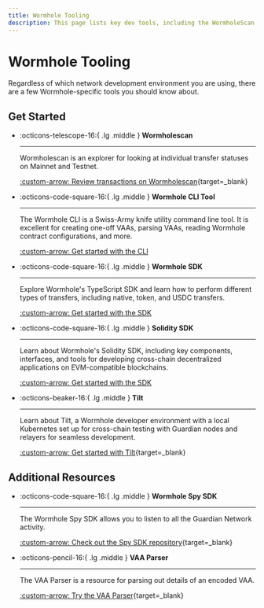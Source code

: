 ```yaml
---
title: Wormhole Tooling
description: This page lists key dev tools, including the WormholeScan Explorer, Wormhole CLI, Wormhole SDKs, and APIs for querying network data.
---
```


# Wormhole Tooling

Regardless of which network development environment you are using, there are a few Wormhole-specific tools you should know about.

## Get Started

<div class="grid cards" markdown>

-   :octicons-telescope-16:{ .lg .middle } **Wormholescan**

    ---

    Wormholescan is an explorer for looking at individual transfer statuses on Mainnet and Testnet.

    [:custom-arrow: Review transactions on Wormholescan](https://wormholescan.io){target=\_blank}

-   :octicons-code-square-16:{ .lg .middle } **Wormhole CLI Tool**

    ---

    The Wormhole CLI is a Swiss-Army knife utility command line tool. It is excellent for creating one-off VAAs, parsing VAAs, reading Wormhole contract configurations, and more.

    [:custom-arrow: Get started with the CLI](/docs/build/toolkit/cli/)

-   :octicons-code-square-16:{ .lg .middle } **Wormhole SDK**

    ---

    Explore Wormhole's TypeScript SDK and learn how to perform different types of transfers, including native, token, and USDC transfers.

    [:custom-arrow: Get started with the SDK](/docs/build/toolkit/typescript-sdk/)

-   :octicons-code-square-16:{ .lg .middle } **Solidity SDK**

    ---

    Learn about Wormhole's Solidity SDK, including key components, interfaces, and tools for developing cross-chain decentralized applications on EVM-compatible blockchains.

    [:custom-arrow: Get started with the SDK](/docs/build/toolkit/solidity-sdk/)

-   :octicons-beaker-16:{ .lg .middle } **Tilt**

    ---

    Learn about Tilt, a Wormhole developer environment with a local Kubernetes set up for cross-chain testing with Guardian nodes and relayers for seamless development.

    [:custom-arrow: Get started with Tilt](https://github.com/wormhole-foundation/wormhole/blob/main/DEVELOP.md){target=\_blank}

<!-- TODO: revisit

-   :octicons-question-16:{ .lg .middle } **Toolkit FAQs**

    ---

    Find answers to common questions about Wormhole Toolkit, covering Wormholescan, CLI, SDKs, error handling, and more.

    [:custom-arrow: Read Toolkit FAQs](/docs/build/toolkit/faqs/) -->

</div>

## Additional Resources

<div class="grid cards" markdown>

-   :octicons-code-square-16:{ .lg .middle } **Wormhole Spy SDK**

    ---

    The Wormhole Spy SDK allows you to listen to all the Guardian Network activity.

    [:custom-arrow: Check out the Spy SDK repository](https://github.com/wormhole-foundation/wormhole/tree/main/spydk/js){target=\_blank}

-   :octicons-pencil-16:{ .lg .middle } **VAA Parser**

    ---

    The VAA Parser is a resource for parsing out details of an encoded VAA.

    [:custom-arrow: Try the VAA Parser](https://wormholescan.io/#/developers/vaa-parser){target=\_blank}

</div>
